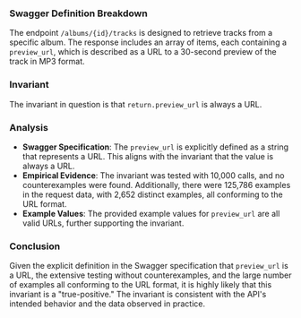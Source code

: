 ### Swagger Definition Breakdown
The endpoint `/albums/{id}/tracks` is designed to retrieve tracks from a specific album. The response includes an array of items, each containing a `preview_url`, which is described as a URL to a 30-second preview of the track in MP3 format.

### Invariant
The invariant in question is that `return.preview_url` is always a URL.

### Analysis
- **Swagger Specification**: The `preview_url` is explicitly defined as a string that represents a URL. This aligns with the invariant that the value is always a URL.
- **Empirical Evidence**: The invariant was tested with 10,000 calls, and no counterexamples were found. Additionally, there were 125,786 examples in the request data, with 2,652 distinct examples, all conforming to the URL format.
- **Example Values**: The provided example values for `preview_url` are all valid URLs, further supporting the invariant.

### Conclusion
Given the explicit definition in the Swagger specification that `preview_url` is a URL, the extensive testing without counterexamples, and the large number of examples all conforming to the URL format, it is highly likely that this invariant is a "true-positive." The invariant is consistent with the API's intended behavior and the data observed in practice.
